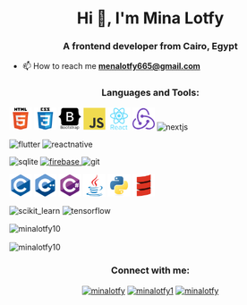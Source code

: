 <h1 align="center">Hi 👋, I'm Mina Lotfy</h1>
<h3 align="center">A frontend developer from Cairo, Egypt</h3>

- 📫 How to reach me **menalotfy665@gmail.com**

<h3 align="center">Languages and Tools:</h3>
<p align="left"> 
  <img
    src="https://raw.githubusercontent.com/devicons/devicon/master/icons/html5/html5-original-wordmark.svg"
    alt="html5"
    width="40"
    height="40"
  />
  <img
    src="https://raw.githubusercontent.com/devicons/devicon/master/icons/css3/css3-original-wordmark.svg"
    alt="css3"
    width="40"
    height="40"
  />
  <img
    src="https://raw.githubusercontent.com/devicons/devicon/master/icons/bootstrap/bootstrap-plain-wordmark.svg"
    alt="bootstrap"
    width="40"
    height="40"
  />
  <img
    src="https://raw.githubusercontent.com/devicons/devicon/master/icons/javascript/javascript-original.svg"
    alt="javascript"
    width="40"
    height="40"
  />
  <img
    src="https://raw.githubusercontent.com/devicons/devicon/master/icons/react/react-original-wordmark.svg"
    alt="react"
    width="40"
    height="40"
  />
    <img
      src="https://raw.githubusercontent.com/devicons/devicon/master/icons/redux/redux-original.svg"
      alt="redux"
      width="40"
      height="40"
    />
  <img
    src="https://cdn.worldvectorlogo.com/logos/nextjs-2.svg"
    alt="nextjs"
    width="40"
    height="40"
  />

  <img
    src="https://www.vectorlogo.zone/logos/flutterio/flutterio-icon.svg"
    alt="flutter"
    width="40"
    height="40"
  />
  <img
    src="https://reactnative.dev/img/header_logo.svg"
    alt="reactnative"
    width="40"
    height="40"
  />

  <img
    src="https://www.vectorlogo.zone/logos/sqlite/sqlite-icon.svg"
    alt="sqlite"
    width="40"
    height="40"
  />
  <a href="https://firebase.google.com/" target="_blank" rel="noreferrer">
    <img
      src="https://www.vectorlogo.zone/logos/firebase/firebase-icon.svg"
      alt="firebase"
      width="40"
      height="40"
    />
  </a>
  <img
    src="https://www.vectorlogo.zone/logos/git-scm/git-scm-icon.svg"
    alt="git"
    width="40"
    height="40"
  />

  <img
    src="https://raw.githubusercontent.com/devicons/devicon/master/icons/c/c-original.svg"
    alt="c"
    width="40"
    height="40"
  />
  <img
    src="https://raw.githubusercontent.com/devicons/devicon/master/icons/cplusplus/cplusplus-original.svg"
    alt="cplusplus"
    width="40"
    height="40"
  />
  <img
    src="https://raw.githubusercontent.com/devicons/devicon/master/icons/csharp/csharp-original.svg"
    alt="csharp"
    width="40"
    height="40"
  />
  <img
    src="https://raw.githubusercontent.com/devicons/devicon/master/icons/java/java-original.svg"
    alt="java"
    width="40"
    height="40"
  />
  <img
    src="https://raw.githubusercontent.com/devicons/devicon/master/icons/python/python-original.svg"
    alt="python"
    width="40"
    height="40"
  />
  <img
    src="https://raw.githubusercontent.com/devicons/devicon/master/icons/scala/scala-original.svg"
    alt="scala"
    width="40"
    height="40"
  />
  
  <img
    src="https://upload.wikimedia.org/wikipedia/commons/0/05/Scikit_learn_logo_small.svg"
    alt="scikit_learn"
    width="40"
    height="40"
  />
  <img
    src="https://www.vectorlogo.zone/logos/tensorflow/tensorflow-icon.svg"
    alt="tensorflow"
    width="40"
    height="40"
  />
</p>


<p><img align="center" src="https://github-readme-stats.vercel.app/api/top-langs?username=minalotfy10&show_icons=true&locale=en&layout=compact" alt="minalotfy10" /></p>

<p><img align="center" src="https://github-readme-streak-stats.herokuapp.com/?user=minalotfy10&" alt="minalotfy10" /></p>

<h3 align="center">Connect with me:</h3>
<p align="center">
<a href="https://linkedin.com/in/minalotfy" target="blank"><img align="center" src="https://raw.githubusercontent.com/rahuldkjain/github-profile-readme-generator/master/src/images/icons/Social/linked-in-alt.svg" alt="minalotfy" height="30" width="40" /></a>
<a href="https://kaggle.com/minalotfy1" target="blank"><img align="center" src="https://raw.githubusercontent.com/rahuldkjain/github-profile-readme-generator/master/src/images/icons/Social/kaggle.svg" alt="minalotfy1" height="30" width="40" /></a>
<a href="https://codeforces.com/profile/minalotfy" target="blank"><img align="center" src="https://raw.githubusercontent.com/rahuldkjain/github-profile-readme-generator/master/src/images/icons/Social/codeforces.svg" alt="minalotfy" height="30" width="40" /></a>
</p>
